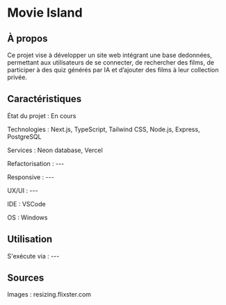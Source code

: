 # Movie Island

## À propos

Ce projet vise à développer un site web intégrant une base dedonnées, permettant aux utilisateurs de se connecter, de rechercher des films, de participer à des quiz générés par IA et d’ajouter des films à leur collection privée.

## Caractéristiques

État du projet : En cours

Technologies : Next.js, TypeScript, Tailwind CSS, Node.js, Express, PostgreSQL

Services : Neon database, Vercel

Refactorisation : ---

Responsive : ---

UX/UI : ---

IDE : VSCode

OS : Windows

## Utilisation

S'exécute via : ---

## Sources

Images : resizing.flixster.com
